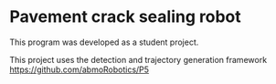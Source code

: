 # Pavement crack sealing robot
This program was developed as a student project.

This project uses the detection and trajectory generation framework https://github.com/abmoRobotics/P5